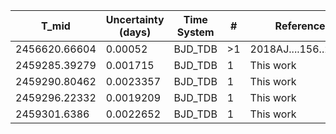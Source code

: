 |T_mid        |Uncertainty (days)|Time System|#  |Reference           |
|-------------|------------------|-----------|---|--------------------|
|2456620.66604|0.00052           |BJD_TDB    |>1 |2018AJ....156..216S |
|2459285.39279|0.001715          |BJD_TDB    |1  |This work           |
|2459290.80462|0.0023357         |BJD_TDB    |1  |This work           |
|2459296.22332|0.0019209         |BJD_TDB    |1  |This work           |
|2459301.6386 |0.0022652         |BJD_TDB    |1  |This work           |
